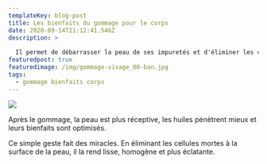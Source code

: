 ```yaml
---
templateKey: blog-post
title: Les bienfaits du gommage pour le corps
date: 2020-09-14T21:12:41.546Z
description: >
  
  Il permet de débarrasser la peau de ses impuretés et d'éliminer les cellules mortes qui s'accumulent à la surface de la peau. En faisant place aux cellules nouvelles, la peau est plus éclatante et les pores sont débarrassées des impuretés qui les obstruent.
featuredpost: true
featuredimage: /img/gommage-visage_00-ban.jpg
tags:
  - gommage bienfaits corps
---
```

![](/img/gommage-visage_00-ban.jpg)



Après le gommage, la peau est plus réceptive, les huiles pénètrent mieux et leurs bienfaits sont optimisés. 



Ce simple geste fait des miracles. En éliminant les cellules mortes à la surface de la peau, il la rend lisse, homogène et plus éclatante.
